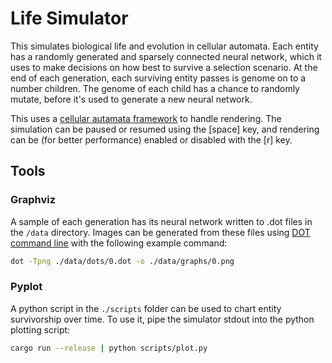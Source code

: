 # Life Simulator

This simulates biological life and evolution in cellular automata. Each entity has a randomly generated and sparsely
connected neural network, which it uses to make decisions on how best to survive a selection scenario. At the end of each
generation, each surviving entity passes is genome on to a number children. The genome of each child has a chance to
randomly mutate, before it's used to generate a new neural network.

This uses a [cellular autamata framework](https://github.com/ntwiles/cellular-automata) to handle rendering. The simulation
can be paused or resumed using the [space] key, and rendering can be (for better performance) enabled or disabled with
the [r] key.

## Tools

### Graphviz

A sample of each generation has its neural network written to .dot files in the `/data` directory. Images can be
generated from these files using [DOT command line](https://graphviz.org/download/) with the following example command:

```sh
dot -Tpng ./data/dots/0.dot -o ./data/graphs/0.png
```

### Pyplot

A python script in the `./scripts` folder can be used to chart entity survivorship over time. To use it, pipe the simulator
stdout into the python plotting script:

```sh
cargo run --release | python scripts/plot.py
```
